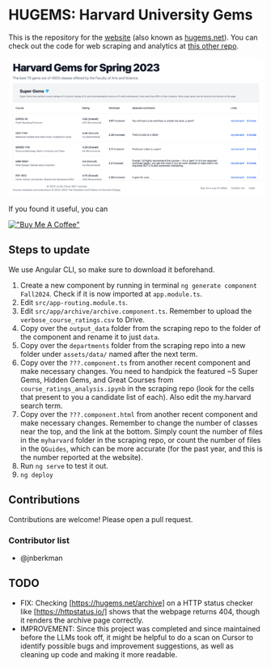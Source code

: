 # HUGEMS: Harvard University Gems
This is the repository for the [website](https://jeqcho.github.io/harvard-gems) (also known as [hugems.net](hugems.net)). You can check out the code for web scraping and analytics at [this other repo](https://github.com/jeqcho/harvard_gem_finder).

![Screenshot of the Harvard Gem website](https://github.com/jeqcho/harvard_gem_finder/raw/main/readme-images/readme-screenshot.png)

If you found it useful, you can

[!["Buy Me A Coffee"](https://www.buymeacoffee.com/assets/img/custom_images/orange_img.png)](https://www.buymeacoffee.com/jeqcho)


## Steps to update
We use Angular CLI, so make sure to download it beforehand.

1. Create a new component by running in terminal `ng generate component Fall2024`. Check if it is now imported at `app.module.ts`.
2. Edit `src/app-routing.module.ts`.
3. Edit `src/app/archive/archive.component.ts`. Remember to upload the `verbose_course_ratings.csv` to Drive.
4. Copy over the `output_data` folder from the scraping repo to the folder of the component and rename it to just `data`.
4. Copy over the `departments` folder from the scraping repo into a new folder under `assets/data/` named after the next term.
5. Copy over the `???.component.ts` from another recent component and make necessary changes. You need to handpick the featured ~5 Super Gems, Hidden Gems, and Great Courses from `course_ratings_analysis.ipynb` in the scraping repo (look for the cells that present to you a candidate list of each). Also edit the my.harvard search term.
6. Copy over the `???.component.html` from another recent component and make necessary changes. Remember to change the number of classes near the top, and the link at the bottom. Simply count the number of files in the `myharvard` folder in the scraping repo, or count the number of files in the `QGuides`, which can be more accurate (for the past year, and this is the number reported at the website).
7. Run `ng serve` to test it out.
8. `ng deploy`

## Contributions
Contributions are welcome! Please open a pull request.

### Contributor list
- @jnberkman

## TODO

- FIX: Checking [https://hugems.net/archive] on a HTTP status checker like [https://httpstatus.io/] shows that the webpage returns 404, though it renders the archive page correctly.
- IMPROVEMENT: Since this project was completed and since maintained before the LLMs took off, it might be helpful to do a scan on Cursor to identify possible bugs and improvement suggestions, as well as cleaning up code and making it more readable.